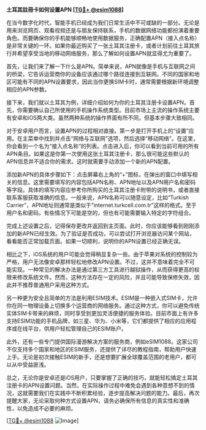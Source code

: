 **土耳其註冊卡如何设置APN [[TG💪+ @esim1088](https://t.me/s/esim1088)]**

在当今数字化时代，智能手机已经成为我们日常生活中不可或缺的一部分。无论是用来浏览网页、观看视频还是与朋友保持联系，手机的数据网络功能都扮演着重要角色。而要确保你的手机能够顺畅地使用数据服务，正确配置APN（接入点名称）是非常关键的一环。如果你最近购买了一张土耳其注册卡，或者计划前往土耳其旅行并希望享受当地的移动网络服务，那么了解如何设置APN就显得尤为重要了。

首先，让我们来了解一下什么是APN。简单来说，APN就像是手机与互联网之间的桥梁，它告诉运营商你的设备应该通过哪个路径连接到互联网。不同的国家和地区可能有不同的APN设置要求，因此当你更换SIM卡时，通常需要根据新环境调整相应的APN参数。

接下来，我们就以土耳其为例，详细介绍如何为你的土耳其注册卡设置APN。首先，你需要确认自己所使用的手机操作系统类型。目前市场上主流的操作系统主要有安卓和iOS两大类。虽然两种系统的操作界面有所不同，但基本步骤大致相同。

对于安卓用户而言，设置APN的过程相对直接。第一步是打开手机上的“设置”应用。在主菜单中找到并点击“网络与互联网”选项，然后选择“移动网络”。在这里，你会看到一个名为“接入点名称”的列表。点击进入后，你可以看到当前可用的所有APN条目。如果这是你第一次使用这张土耳其注册卡，那么很可能这些默认的APN信息并不适合你的需求。这时就需要手动添加一个新的APN配置。

添加新APN的具体步骤如下：点击屏幕右上角的“+”图标，在弹出的窗口中填写相关的信息。这里需要填写的内容包括APN名称、APN地址以及APN用户名和密码等字段。具体的填写内容应参考你所购买的土耳其注册卡附带的说明书，或者直接联系客服获取准确的信息。一般来说，APN名称可以随意设定，比如“Turkish Carrier”，APN地址则通常是类似于“internet.turkcell.com.tr”这样的格式。至于用户名和密码，有些情况下可能是空的，但也有可能需要输入特定的字符组合。

完成上述设置之后，记得保存更改并返回到主页面。此时，你应该能够看到刚刚添加的新APN已经生效。为了验证是否成功，可以尝试打开浏览器访问某个网站，看看能否正常加载页面。如果一切顺利，说明你的APN设置已经正确无误。

相比之下，iOS系统的用户可能会觉得稍显复杂一些。由于苹果对系统的控制较为严格，用户无法像安卓那样轻松地修改APN设置。不过，这并不意味着完全不可能实现。一种常见的解决办法是通过第三方工具进行越狱操作，从而获得更高的权限来修改系统文件。然而，这种方法存在一定的风险，并且可能导致保修失效，因此并不推荐普通用户采用这种方式。

另一种更为安全且简单的方法是利用ESIM技术。ESIM是一种嵌入式SIM卡，允许你在同一物理设备上切换多个运营商的网络服务。通过这种方式，你可以避免传统实体SIM卡带来的麻烦，同时享受到更加灵活便捷的服务体验。目前市面上有许多支持ESIM功能的手机品牌，如三星、华为、小米等，它们都提供了相应的应用程序或在线平台，供用户轻松管理自己的ESIM账户。

此外，还有一些专门提供国际漫游解决方案的服务商，例如eSIM1088。这家公司不仅支持多个国家和地区的ESIM服务，还提供了详尽的教程指南，帮助用户快速上手。无论是初次接触ESIM的新手，还是想要扩展全球覆盖范围的老用户，都可以从中受益匪浅。

总之，无论你是安卓还是iOS用户，只要掌握了正确的技巧，就能轻松搞定土耳其注册卡的APN设置问题。当然，在实际操作过程中难免会遇到各种意想不到的情况，这就需要我们在实践中不断积累经验，逐步提高解决问题的能力。最后，再次提醒大家，无论采取何种方式设置APN，请务必确保所有信息的真实性和准确性，以免造成不必要的麻烦。

[[TG💪+ @esim1088](https://t.me/s/esim1088) ![Image](https://i.postimg.cc/4NQfJmqS/Snipaste-2025-05-13-00-14-12.png)]